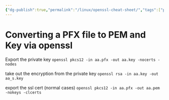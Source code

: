 ```yaml
---
{"dg-publish":true,"permalink":"/linux/openssl-cheat-sheet/","tags":["public","linux","ssl"]}
---
```


# Converting a PFX file to PEM and Key via openssl
Export the private key
`openssl pkcs12 -in aa.pfx -out aa.key -nocerts -nodes`

take out the encryption from the private key
`openssl rsa -in aa.key -out aa_s.key`

export the ssl cert (normal cases)
`openssl pkcs12 -in aa.pfx -out aa.pem -nokeys -clcerts`